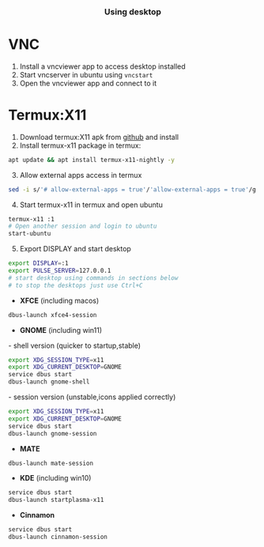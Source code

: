 ### <p align="center"> **Using desktop** </p>

# VNC 
1. Install a vncviewer app to access desktop installed
2. Start vncserver in ubuntu using `vncstart`
3. Open the vncviewer app and connect to it

# Termux:X11
1. Download termux:X11 apk from [github](https://github.com/termux/termux-x11/releases/latest) and install
2. Install termux-x11 package in termux:

```bash
apt update && apt install termux-x11-nightly -y
```

3. Allow external apps access in termux
```bash
sed -i s/'# allow-external-apps = true'/'allow-external-apps = true'/g ~/.termux/termux.properties
```

4. Start termux-x11 in termux and open ubuntu
```bash
termux-x11 :1
# Open another session and login to ubuntu
start-ubuntu
```

5. Export DISPLAY and start desktop
```bash
export DISPLAY=:1
export PULSE_SERVER=127.0.0.1
# start desktop using commands in sections below
# to stop the desktops just use Ctrl+C 
```

- **XFCE** (including macos)
```bash
dbus-launch xfce4-session
```

- **GNOME** (including win11)
<p> - shell version (quicker to startup,stable) </p>

```bash
export XDG_SESSION_TYPE=x11
export XDG_CURRENT_DESKTOP=GNOME
service dbus start
dbus-launch gnome-shell
```
<p> - session version (unstable,icons applied correctly)</p>

```bash
export XDG_SESSION_TYPE=x11
export XDG_CURRENT_DESKTOP=GNOME
service dbus start
dbus-launch gnome-session
```

- **MATE**
```bash
dbus-launch mate-session
```

- **KDE** (including win10)
```bash
service dbus start
dbus-launch startplasma-x11
```

- **Cinnamon**
```bash
service dbus start
dbus-launch cinnamon-session
```

 
